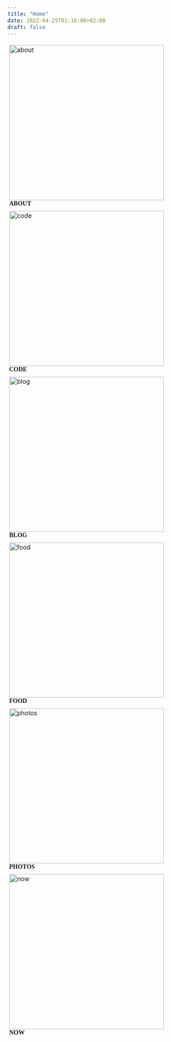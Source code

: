 ```yaml
---
title: "Home"
date: 2022-04-25T01:16:08+02:00
draft: false
---
```


<a href="/about/">
<figure style="display: inline-block; margin: 4px;" >
<img alt="about" src="/images/me-kayak.jpg" width="350" height="350">
<figcaption style="font-family: 'PT Sans Narrow'; font-weight:700">ABOUT</figcaption>
</figure>
</a>

<a href="/code/">
<figure style="display: inline-block; margin: 4px;" >
<img alt="code" src="/images/code.png" width="350" height="350">
<figcaption style="font-family: 'PT Sans Narrow'; font-weight:700">CODE</figcaption>
</figure>
</a>

<a href="https://akzn.me/blog">
<figure style="display: inline-block; margin: 4px;" >
<img alt="blog" src="/images/blog.png" width="350" height="350">
<figcaption style="font-family: 'PT Sans Narrow'; font-weight:700">BLOG</figcaption>
</figure>
</a>

<a href="/food/">
<figure style="display: inline-block; margin: 4px;" >
<img alt="food" src="/images/food.png" width="350" height="350">
<figcaption style="font-family: 'PT Sans Narrow'; font-weight:700">FOOD</figcaption>
</figure>
</a>

<a href="/photos/">
<figure style="display: inline-block; margin: 4px;" >
<img alt="photos" src="/images/photos.png" width="350" height="350">
<figcaption style="font-family: 'PT Sans Narrow'; font-weight:700">PHOTOS</figcaption>
</figure>
</a>

<a href="/now/">
<figure style="display: inline-block; margin: 4px;" >
<img alt="now" src="/images/now.png" width="350" height="350">
<figcaption style="font-family: 'PT Sans Narrow'; font-weight:700">NOW</figcaption>
</figure>
</a>